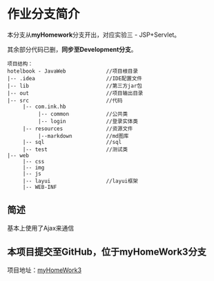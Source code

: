 # 作业分支简介

本分支从**myHomework**分支开出，对应实验三 - JSP+Servlet。

其余部分代码已删，**同步至Development分支**。


    项目结构：
    hotelbook - JavaWeb             //项目根目录
    |-- .idea                       //IDE配置文件
    |-- lib                         //第三方jar包
    |-- out                         //项目输出目录
    |-- src                         //代码
         |-- com.ink.hb
              |-- common            //公共类
              |-- login             //登录实体类
         |-- resources              //资源文件
              |--markdown           //md图库
         |-- sql                    //sql
         |-- test                   //测试类
    |-- web
         |-- css
         |-- img
         |-- js
         |-- layui                  //layui框架
         |-- WEB-INF
        
## 简述

基本上使用了Ajax来通信

## 本项目提交至GitHub，位于myHomeWork3分支

项目地址：[myHomeWork3](https://github.com/inkss/hotelbook-JavaWeb/tree/myHomework3)